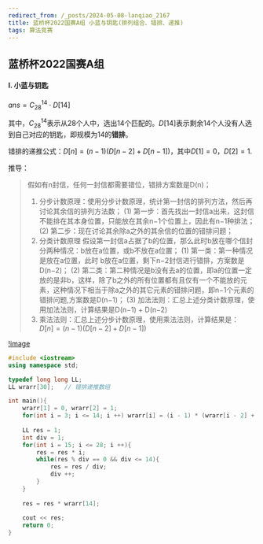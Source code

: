 ```yaml
---
redirect_from: /_posts/2024-05-08-lanqiao_2167
title: 蓝桥杯2022国赛A组 小蓝与钥匙(排列组合、错排、递推)
tags: 算法竞赛
---
```


## 蓝桥杯2022国赛A组

####  I. 小蓝与钥匙

$ans=C_{28}^{14} \cdot D[14]$

其中，$C_{28}^{14}$表示从$28$个人中，选出$14$个匹配的。$D[14]$表示剩余$14$个人没有人选到自己对应的钥匙，即规模为$14$的**错排**。

错排的递推公式：$D[n] = (n - 1)(D[n - 2] + D[n - 1])$，其中$D[1] = 0$，$D[2] = 1$.

推导：

> 假如有n封信，任何一封信都需要错位，错排方案数是D(n)；
> 1. 分步计数原理：使用分步计数原理，统计第一封信的排列方法，然后再讨论其余信的排列方法数；
> (1) 第一步：首先找出一封信a出来，这封信不能排在其本身位置，只能放在其余n−1个位置上，因此有n−1种排法；
> (2) 第二步：现在讨论其余除a之外的其余信的位置的错排问题；
> 2. 分类计数原理
> 假设第一封信a占据了b的位置，那么此时b放在哪个信封分两种情况：b放在a位置，或b不放在a位置；
> (1) 第一类：第一种情况是放在a位置，此时 b放在a位置，剩下n−2封信进行错排，方案数是D(n−2)；
> (2) 第二类：第二种情况是b没有去a的位置，即a的位置一定放的是非b，这样，除了b之外的所有位置都有且仅有一个不能放的元素，这种情况下相当于除a之外的其它元素的错排问题，即n−1个元素的错排问题,方案数是D(n−1)；
> (3) 加法法则：汇总上述分类计数原理，使用加法法则，计算结果是D(n−1) + D(n−2)
> 3. 乘法法则：汇总上述分步计数原理，使用乘法法则，计算结果是：
> $D[n] = (n - 1)(D[n - 2] + D[n - 1])$

[!image](/assets/images/wrarrange.png)

```cpp
#include <iostream>
using namespace std;

typedef long long LL;
LL wrarr[30];	// 错排递推数组 

int main(){ 
	wrarr[1] = 0, wrarr[2] = 1;
	for(int i = 3; i <= 14; i ++) wrarr[i] = (i - 1) * (wrarr[i - 2] + wrarr[i - 1]);
	
	LL res = 1;
	int div = 1;
	for(int i = 15; i <= 28; i ++){
		res = res * i;
		while(res % div == 0 && div <= 14){
			res = res / div;
			div ++;
		}
	}
	
	res = res * wrarr[14];
	
	cout << res;
	return 0;
}
```
